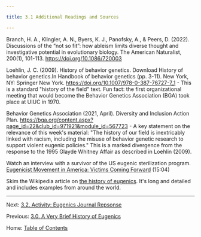 ```yaml
---

title: 3.1 Additional Readings and Sources

---
```


Branch, H. A., Klingler, A. N., Byers, K. J., Panofsky, A., & Peers, D. (2022). Discussions of the “not so fit”: how ableism limits diverse thought and investigative potential in evolutionary biology. The American Naturalist, 200(1), 101-113. https://doi.org/10.1086/720003

Loehlin, J. C. (2009). History of behavior genetics.  Download History of behavior genetics.In Handbook of behavior genetics (pp. 3-11). New York, NY: Springer New York. https://doi.org/10.1007/978-0-387-76727-7_1
	- This is a standard "history of the field" text. Fun fact: the first organizational meeting that would become the Behavior Genetics Association (BGA) took place at UIUC in 1970.

Behavior Genetics Association (2021, April). Diversity and Inclusion Action Plan. https://bga.org/content.aspx?page_id=22&club_id=971921&module_id=567723
	- A key statement on the relevance of this week's material: "The history of our field is inextricably linked with racism, including the misuse of behavior genetic research to support violent eugenic policies." This is a marked divergence from the response to the 1995 Glayde Whitney Affair as described in Loehlin (2009).

Watch an interview with a survivor of the US eugenic sterilization program. [Eugenicist Movement in America: Victims Coming Forward](https://youtu.be/Nshj9rCTPdE) (15:04)

Skim the Wikipedia article on [the history of eugenics](https://en.wikipedia.org/wiki/History_of_eugenics). It's long and detailed and includes examples from around the world.

-----

Next: [3.2. Activity: Eugenics Journal Repsonse](3.2_activity_eugenics_journal_response.md)

Previous: [3.0. A Very Brief History of Eugenics](3.0_eugenics.md)

Home: [Table of Contents](../README.md)
